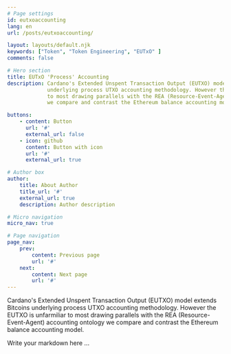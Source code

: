 ```yaml
---
# Page settings
id: eutxoaccounting
lang: en
url: /posts/eutxoaccounting/

layout: layouts/default.njk
keywords: ["Token", "Token Engineering", "EUTxO" ]
comments: false

# Hero section
title: EUTxO 'Process' Accounting
description: Cardano's Extended Unspent Transaction Output (EUTXO) model extends Bitcoins
             underlying process UTXO accounting methodology. However the EUTXO is unfarmiliar 
             to most drawing parallels with the REA (Resource-Event-Agent) accounting ontology
             we compare and contrast the Ethereum balance accounting model.

buttons:
    - content: Button
      url: '#'
      external_url: false
    - icon: github
      content: Button with icon
      url: '#'
      external_url: true

# Author box
author:
    title: About Author
    title_url: '#'
    external_url: true
    description: Author description

# Micro navigation
micro_nav: true

# Page navigation
page_nav:
    prev:
        content: Previous page
        url: '#'
    next:
        content: Next page
        url: '#'
---
```


Cardano's Extended Unspent Transaction Output (EUTXO) model extends Bitcoins underlying process UTXO accounting methodology. However the EUTXO is unfarmiliar to most drawing parallels with the REA (Resource-Event-Agent) accounting ontology we compare and contrast the Ethereum balance accounting model.

Write your markdown here ...
